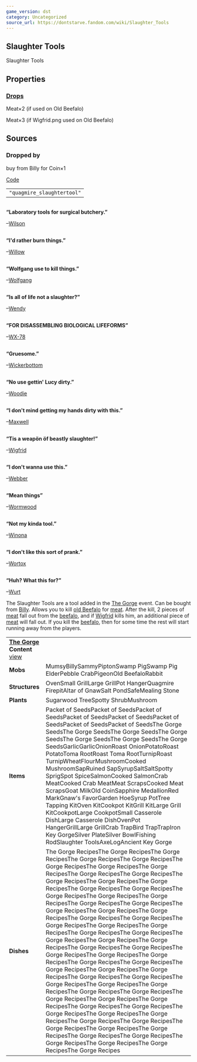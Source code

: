 ```yaml
---
game_version: dst
category: Uncategorized
source_url: https://dontstarve.fandom.com/wiki/Slaughter_Tools
---
```


## Slaughter Tools

Slaughter Tools

## Properties

### [Drops](/wiki/Items "Items")

Meat×2 (if used on Old Beefalo)

Meat×3 (if Wigfrid.png used on Old Beefalo)

## Sources

### Dropped by

buy from Billy for Coin×1

[Code](/wiki/Console "Console")

|  |
| --- |
| `"quagmire_slaughtertool"` |

![](data:image/gif;base64,R0lGODlhAQABAIABAAAAAP///yH5BAEAAAEALAAAAAABAAEAQAICTAEAOw%3D%3D)

**“**Laboratory tools for surgical butchery.**”**

–[Wilson](/wiki/Wilson "Wilson")

![](data:image/gif;base64,R0lGODlhAQABAIABAAAAAP///yH5BAEAAAEALAAAAAABAAEAQAICTAEAOw%3D%3D)

**“**I'd rather burn things.**”**

–[Willow](/wiki/Willow "Willow")

![](data:image/gif;base64,R0lGODlhAQABAIABAAAAAP///yH5BAEAAAEALAAAAAABAAEAQAICTAEAOw%3D%3D)

**“**Wolfgang use to kill things.**”**

–[Wolfgang](/wiki/Wolfgang "Wolfgang")

![](data:image/gif;base64,R0lGODlhAQABAIABAAAAAP///yH5BAEAAAEALAAAAAABAAEAQAICTAEAOw%3D%3D)

**“**Is all of life not a slaughter?**”**

–[Wendy](/wiki/Wendy "Wendy")

![](data:image/gif;base64,R0lGODlhAQABAIABAAAAAP///yH5BAEAAAEALAAAAAABAAEAQAICTAEAOw%3D%3D)

**“**FOR DISASSEMBLING BIOLOGICAL LIFEFORMS**”**

–[WX-78](/wiki/WX-78 "WX-78")

![](data:image/gif;base64,R0lGODlhAQABAIABAAAAAP///yH5BAEAAAEALAAAAAABAAEAQAICTAEAOw%3D%3D)

**“**Gruesome.**”**

–[Wickerbottom](/wiki/Wickerbottom "Wickerbottom")

![](data:image/gif;base64,R0lGODlhAQABAIABAAAAAP///yH5BAEAAAEALAAAAAABAAEAQAICTAEAOw%3D%3D)

**“**No use gettin' Lucy dirty.**”**

–[Woodie](/wiki/Woodie "Woodie")

![](data:image/gif;base64,R0lGODlhAQABAIABAAAAAP///yH5BAEAAAEALAAAAAABAAEAQAICTAEAOw%3D%3D)

**“**I don't mind getting my hands dirty with this.**”**

–[Maxwell](/wiki/Maxwell "Maxwell")

![](data:image/gif;base64,R0lGODlhAQABAIABAAAAAP///yH5BAEAAAEALAAAAAABAAEAQAICTAEAOw%3D%3D)

**“**Tis a weapön öf beastly slaughter!**”**

–[Wigfrid](/wiki/Wigfrid "Wigfrid")

![](data:image/gif;base64,R0lGODlhAQABAIABAAAAAP///yH5BAEAAAEALAAAAAABAAEAQAICTAEAOw%3D%3D)

**“**I don't wanna use this.**”**

–[Webber](/wiki/Webber "Webber")

![](data:image/gif;base64,R0lGODlhAQABAIABAAAAAP///yH5BAEAAAEALAAAAAABAAEAQAICTAEAOw%3D%3D)

**“**Mean things**”**

–[Wormwood](/wiki/Wormwood "Wormwood")

![](data:image/gif;base64,R0lGODlhAQABAIABAAAAAP///yH5BAEAAAEALAAAAAABAAEAQAICTAEAOw%3D%3D)

**“**Not my kinda tool.**”**

–[Winona](/wiki/Winona "Winona")

![](data:image/gif;base64,R0lGODlhAQABAIABAAAAAP///yH5BAEAAAEALAAAAAABAAEAQAICTAEAOw%3D%3D)

**“**I don't like this sort of prank.**”**

–[Wortox](/wiki/Wortox "Wortox")

![](data:image/gif;base64,R0lGODlhAQABAIABAAAAAP///yH5BAEAAAEALAAAAAABAAEAQAICTAEAOw%3D%3D)

**“**Huh? What this for?**”**

–[Wurt](/wiki/Wurt "Wurt")

The Slaughter Tools are a tool added in the [The Gorge](/wiki/The_Gorge "The Gorge") event. Can be bought from [Billy](/wiki/Billy "Billy"). Allows you to kill [old Beefalo](/wiki/Old_Beefalo "Old Beefalo") for [meat](/wiki/Meat "Meat"). After the kill, 2 pieces of [meat](/wiki/Meat "Meat") fall out from the [beefalo](/wiki/Old_Beefalo "Old Beefalo"), and if [Wigfrid](/wiki/Wigfrid "Wigfrid") kills him, an additional piece of [meat](/wiki/Meat "Meat") will fall out. If you kill the [beefalo](/wiki/Old_Beefalo "Old Beefalo"), then for some time the rest will start running away from the players.

|  |  |
| --- | --- |
| **[The Gorge](/wiki/The_Gorge "The Gorge") Content** [view](/wiki/Template:The_Gorge_Content "Template:The Gorge Content") | |
| **Mobs** | MumsyBillySammyPiptonSwamp PigSwamp Pig ElderPebble CrabPigeonOld BeefaloRabbit |
| **Structures** | OvenSmall GrillLarge GrillPot HangerQuagmire FirepitAltar of GnawSalt PondSafeMealing Stone |
| **Plants** | Sugarwood TreeSpotty ShrubMushroom |
| **Items** | Packet of SeedsPacket of SeedsPacket of SeedsPacket of SeedsPacket of SeedsPacket of SeedsPacket of SeedsPacket of SeedsThe Gorge SeedsThe Gorge SeedsThe Gorge SeedsThe Gorge SeedsThe Gorge SeedsThe Gorge SeedsThe Gorge SeedsGarlicGarlicOnionRoast OnionPotatoRoast PotatoToma RootRoast Toma RootTurnipRoast TurnipWheatFlourMushroomCooked MushroomSapRuined SapSyrupSaltSaltSpotty SprigSpot SpiceSalmonCooked SalmonCrab MeatCooked Crab MeatMeat ScrapsCooked Meat ScrapsGoat MilkOld CoinSapphire MedallionRed MarkGnaw's FavorGarden HoeSyrup PotTree Tapping KitOven KitCookpot KitGrill KitLarge Grill KitCookpotLarge CookpotSmall Casserole DishLarge Casserole DishOvenPot HangerGrillLarge GrillCrab TrapBird TrapTrapIron Key GorgeSilver PlateSilver BowlFishing RodSlaughter ToolsAxeLogAncient Key Gorge |
| **Dishes** | The Gorge RecipesThe Gorge RecipesThe Gorge RecipesThe Gorge RecipesThe Gorge RecipesThe Gorge RecipesThe Gorge RecipesThe Gorge RecipesThe Gorge RecipesThe Gorge RecipesThe Gorge RecipesThe Gorge RecipesThe Gorge RecipesThe Gorge RecipesThe Gorge RecipesThe Gorge RecipesThe Gorge RecipesThe Gorge RecipesThe Gorge RecipesThe Gorge RecipesThe Gorge RecipesThe Gorge RecipesThe Gorge RecipesThe Gorge RecipesThe Gorge RecipesThe Gorge RecipesThe Gorge RecipesThe Gorge RecipesThe Gorge RecipesThe Gorge RecipesThe Gorge RecipesThe Gorge RecipesThe Gorge RecipesThe Gorge RecipesThe Gorge RecipesThe Gorge RecipesThe Gorge RecipesThe Gorge RecipesThe Gorge RecipesThe Gorge RecipesThe Gorge RecipesThe Gorge RecipesThe Gorge RecipesThe Gorge RecipesThe Gorge RecipesThe Gorge RecipesThe Gorge RecipesThe Gorge RecipesThe Gorge RecipesThe Gorge RecipesThe Gorge RecipesThe Gorge RecipesThe Gorge RecipesThe Gorge RecipesThe Gorge RecipesThe Gorge RecipesThe Gorge RecipesThe Gorge RecipesThe Gorge RecipesThe Gorge RecipesThe Gorge RecipesThe Gorge RecipesThe Gorge RecipesThe Gorge RecipesThe Gorge RecipesThe Gorge RecipesThe Gorge RecipesThe Gorge RecipesThe Gorge Recipes |